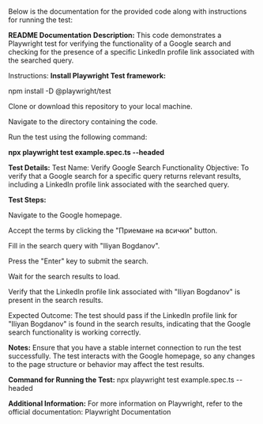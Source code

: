 
Below is the documentation for the provided code along with instructions for running the test:

**README Documentation**
**Description:**
This code demonstrates a Playwright test for verifying the functionality of a Google search and checking for the presence of a specific LinkedIn profile link associated with the searched query.

Instructions:
**Install Playwright Test framework:**

npm install -D @playwright/test

Clone or download this repository to your local machine.

Navigate to the directory containing the code.

Run the test using the following command:

**npx playwright test example.spec.ts --headed**

**Test Details:**
Test Name: Verify Google Search Functionality
Objective: To verify that a Google search for a specific query returns relevant results, including a LinkedIn profile link associated with the searched query.

**Test Steps:**

Navigate to the Google homepage.

Accept the terms by clicking the "Приемане на всички" button.

Fill in the search query with "Iliyan Bogdanov".

Press the "Enter" key to submit the search.

Wait for the search results to load.

Verify that the LinkedIn profile link associated with "Iliyan Bogdanov" is present in the search results.

Expected Outcome: The test should pass if the LinkedIn profile link for "Iliyan Bogdanov" is found in the search results, indicating that the Google search functionality is working correctly.

**Notes:**
Ensure that you have a stable internet connection to run the test successfully.
The test interacts with the Google homepage, so any changes to the page structure or behavior may affect the test results.

**Command for Running the Test:**
npx playwright test example.spec.ts --headed

**Additional Information:**
For more information on Playwright, refer to the official documentation: Playwright Documentation
